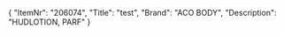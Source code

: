 {
  "ItemNr": "206074",
  "Title": "test",
  "Brand": "ACO BODY",
  "Description": "HUDLOTION, PARF"
}